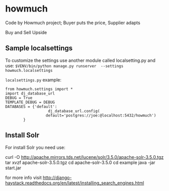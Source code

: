 howmuch
=======

Code by Howmuch project; Buyer puts the price, Supplier adapts

Buy and Sell Upside



Sample localsettings
--------------------

To customize the settings use another module called localsetting.py
and use: `$VENV/bin/python manage.py runserver  --settings howmuch.localsettings`

`localsettings.py` example:

    from howmuch.settings import *
    import dj_database_url
    DEBUG = True
    TEMPLATE_DEBUG = DEBUG
    DATABASES = {'default':
    	               dj_database_url.config(
              	      default='postgres://joe:@localhost:5432/howmuch')
	        }

Install Solr
---------------------

For install Solr you need use:

curl -O http://apache.mirrors.tds.net/lucene/solr/3.5.0/apache-solr-3.5.0.tgz
tar xvzf apache-solr-3.5.0.tgz
cd apache-solr-3.5.0
cd example
java -jar start.jar

for more info visit http://django-haystack.readthedocs.org/en/latest/installing_search_engines.html
